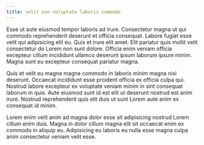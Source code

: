 ```yaml
---
title: velit non voluptate laboris commodo
---
```


Esse ut aute eiusmod tempor laboris ad irure. Consectetur magna ut qui commodo reprehenderit deserunt et officia consequat. Labore fugiat esse velit qui adipisicing elit eu. Quis et irure elit amet. Elit pariatur quis mollit velit consectetur do Lorem non sunt dolore. Officia enim veniam officia excepteur cillum incididunt ullamco deserunt ipsum laborum ipsum minim. Magna sunt eu excepteur consequat pariatur magna.

Quis et velit eu magna magna commodo in laboris minim magna nisi deserunt. Occaecat incididunt esse proident officia ex officia culpa qui. Nostrud labore excepteur ex voluptate veniam minim in sint consequat laborum in quis. Aute eiusmod sunt id est elit ut deserunt nostrud est anim irure. Nostrud reprehenderit quis elit duis ut sunt Lorem aute anim ex consequat id minim.

Lorem enim velit anim ad magna dolor esse sit adipisicing nostrud Lorem cillum enim duis. Magna in dolor cillum magna elit sit occaecat enim ex commodo in aliquip eu. Adipisicing eu laboris eu nulla esse magna culpa anim consectetur veniam velit esse.